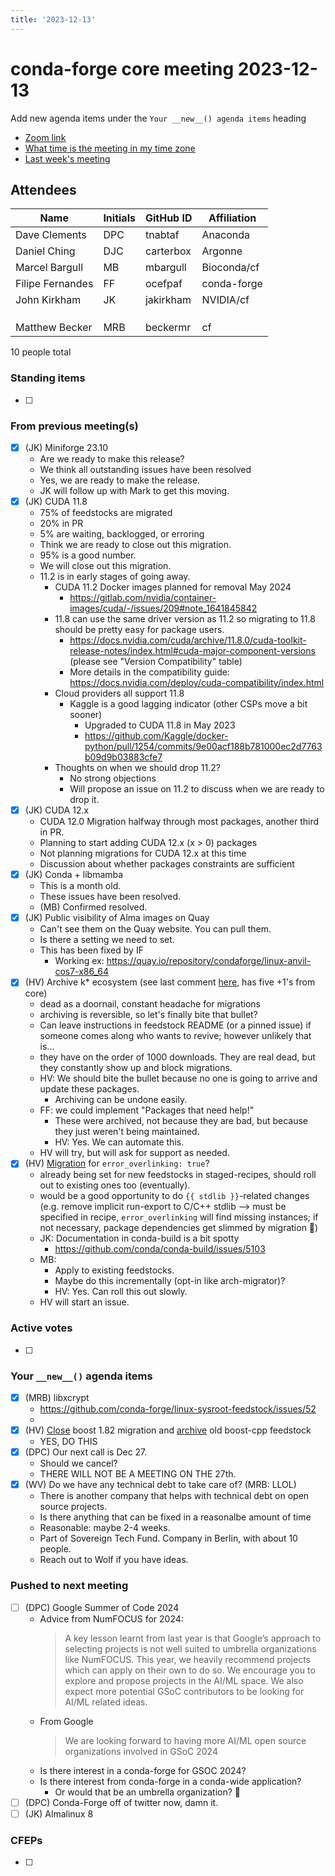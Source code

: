 ```yaml
---
title: '2023-12-13'
---
```

# conda-forge core meeting 2023-12-13

Add new agenda items under the `Your __new__() agenda items` heading

- [Zoom link](https://zoom.us/j/9138593505?pwd=SWh3dE1IK05LV01Qa0FJZ1ZpMzJLZz09)
- [What time is the meeting in my time zone](https://dateful.com/convert/utc?t=5pm)
- [Last week's meeting](https://hackmd.io/#REPLACE_ME#)

## Attendees

| Name                    | Initials | GitHub ID        | Affiliation                 |
| ----------------------- | -------- | ---------------  | --------------------------- |
| Dave Clements           | DPC      | tnabtaf          | Anaconda                    |
| Daniel Ching            | DJC      | carterbox        | Argonne                     |
| Marcel Bargull          | MB       | mbargull         | Bioconda/cf                 |
| Filipe Fernandes        | FF       | ocefpaf          | conda-forge                 |
| John Kirkham            | JK       | jakirkham        | NVIDIA/cf                   |
|                         |          |                  |                             |
|                         |          |                  |                             |
|                         |          |                  |                             |
| Matthew Becker          |  MRB        | beckermr                 | cf                            |

10 people total

### Standing items

- [ ]

### From previous meeting(s)

- [x] (JK) Miniforge 23.10
    - Are we ready to make this release?
    - We think all outstanding issues have been resolved
    - Yes, we are ready to make the release.
    - JK will follow up with Mark to get this moving.
- [x] (JK) CUDA 11.8
    - 75% of feedstocks are migrated
    - 20% in PR
    - 5% are waiting, backlogged, or erroring
    - Think we are ready to close out this migration.
    - 95% is a good number.
    - We will close out this migration.
    - 11.2 is in early stages of going away.
        - CUDA 11.2 Docker images planned for removal May 2024
            - https://gitlab.com/nvidia/container-images/cuda/-/issues/209#note_1641845842
        - 11.8 can use the same driver version as 11.2 so migrating to 11.8 should be pretty easy for package users.
            - https://docs.nvidia.com/cuda/archive/11.8.0/cuda-toolkit-release-notes/index.html#cuda-major-component-versions (please see "Version Compatibility" table)
            - More details in the compatibility guide: https://docs.nvidia.com/deploy/cuda-compatibility/index.html
        - Cloud providers all support 11.8
            - Kaggle is a good lagging indicator (other CSPs move a bit sooner)
                - Upgraded to CUDA 11.8 in May 2023
                - https://github.com/Kaggle/docker-python/pull/1254/commits/9e00acf188b781000ec2d7763b09d9b03883cfe7
        - Thoughts on when we should drop 11.2?
            - No strong objections
            - Will propose an issue on 11.2 to discuss when we are ready to drop it.
- [x] (JK) CUDA 12.x
    - CUDA 12.0 Migration halfway through most packages, another third in PR.
    - Planning to start adding CUDA 12.x (x > 0) packages
    - Not planning migrations for CUDA 12.x at this time
    - Discussion about whether packages constraints are sufficient
- [x] (JK) Conda + libmamba
    - This is a month old.
    - These issues have been resolved.
    - (MB) Confirmed resolved.
- [x] (JK) Public visibility of Alma images on Quay
    - Can't see them on the Quay website. You can pull them.
    - Is there a setting we need to set.
    - This has been fixed by IF
        - Working ex: https://quay.io/repository/condaforge/linux-anvil-cos7-x86_64
- [x] (HV) Archive k* ecosystem (see last comment [here](https://github.com/conda-forge/conda-forge.github.io/issues/1861), has five +1's from core)
  - dead as a doornail, constant headache for migrations
  - archiving is reversible, so let's finally bite that bullet?
  - Can leave instructions in feedstock README (or a pinned issue) if someone comes along who wants to revive; however unlikely that is...
  - they have on the order of 1000 downloads.  They are real dead, but they constantly show up and block migrations.
  - HV: We should bite the bullet because no one is going to arrive and update these packages.
      - Archiving can be undone easily.
  - FF: we could implement "Packages that need help!" 
      - These were archived, not because they are bad, but because they just weren't being maintained.
      - HV: Yes. We can automate this.
  - HV will try, but will ask for support as needed.
- [x] (HV) [Migration](https://github.com/conda-forge/conda-forge.github.io/issues/2015) for `error_overlinking: true`?
  - already being set for new feedstocks in staged-recipes, should roll out to existing ones too (eventually).
  - would be a good opportunity to do `{{ stdlib }}`-related changes (e.g. remove implicit run-export to C/C++ stdlib --> must be specified in recipe, `error_overlinking` will find missing instances; if not necessary, package dependencies get slimmed by migration 🥳)
  - JK: Documentation in conda-build is a bit spotty
      - https://github.com/conda/conda-build/issues/5103
  - MB:
      - Apply to existing feedstocks.
      - Maybe do this incrementally (opt-in like arch-migrator)?
      - HV: Yes.  Can roll this out slowly.
  - HV will start an issue.

### Active votes

- [ ]

### Your `__new__()` agenda items

- [x] (MRB) libxcrypt
    - https://github.com/conda-forge/linux-sysroot-feedstock/issues/52
    - 
- [x] (HV) [Close](https://github.com/conda-forge/conda-forge-pinning-feedstock/issues/5231) boost 1.82 migration and [archive](https://github.com/conda-forge/admin-requests/pull/828) old boost-cpp feedstock
    - YES, DO THIS
- [x] (DPC) Our next call is Dec 27.
    - Should we cancel?
    - THERE WILL NOT BE A MEETING ON THE 27th.
- [x] (WV) Do we have any technical debt to take care of? (MRB: LLOL)
    - There is another company that helps with technical debt on open source projects.
    - Is there anything that can be fixed in a reasonalbe amount of time
    - Reasonable: maybe 2-4 weeks.
    - Part of Sovereign Tech Fund.  Company in Berlin, with about 10 people.
    - Reach out to Wolf if you have ideas.

### Pushed to next meeting

- [ ] (DPC) Google Summer of Code 2024
    - Advice from NumFOCUS for 2024:
      > A key lesson learnt from last year is that Google’s approach to selecting projects is not well suited to umbrella organizations like NumFOCUS. This year, we heavily recommend projects which can apply on their own to do so. 
      > We encourage you to explore and propose projects in the AI/ML space. We also expect more potential GSoC contributors to be looking for AI/ML related ideas.
    - From Google
      > We are looking forward to having more AI/ML open source organizations involved in GSoC 2024 
    - Is there interest in a conda-forge for GSOC 2024?
    - Is there interest from conda-forge in a conda-wide application?
        - Or would that be an umbrella organization? 🙁
- [ ] (DPC) Conda-Forge off of twitter now, damn it.
- [ ] (JK) Almalinux 8

### CFEPs

- [ ]
